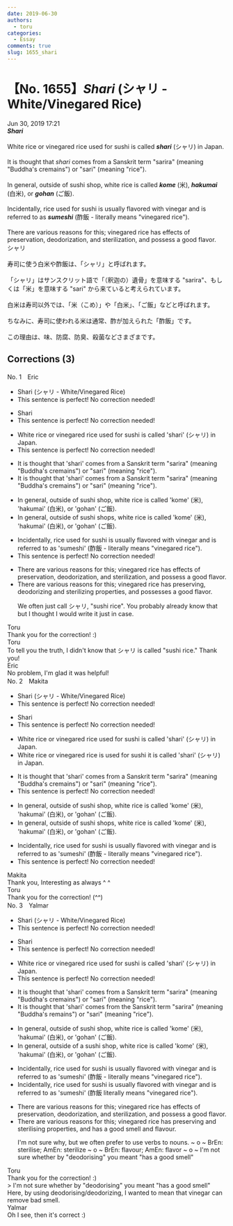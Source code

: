 ```yaml
---
date: 2019-06-30
authors:
  - toru
categories:
  - Essay
comments: true
slug: 1655_shari
---
```


# 【No. 1655】<strong><em>Shari</strong></em> (シャリ - White/Vinegared Rice)
<div class="date">Jun 30, 2019 17:21</div>
<div id="post"><div id="body_show_ori">
<strong><em>Shari</strong></em><br/><br/>White rice or vinegared rice used for sushi is called <strong><em>shari</em></strong> (シャリ) in Japan.<br/><br/>It is thought that <em>shari</em> comes from a Sanskrit term "sarira" (meaning "Buddha's cremains") or "sari" (meaning "rice").<br/><br/>In general, outside of sushi shop, white rice is called <strong><em>kome</em></strong> (米), <strong><em>hakumai</em></strong> (白米), or <strong><em>gohan</em></strong> (ご飯).<br/><br/>Incidentally, rice used for sushi is usually flavored with vinegar and is referred to as <strong><em>sumeshi</em></strong> (酢飯 - literally means "vinegared rice").<br/><br/>There are various reasons for this; vinegared rice has effects of preservation, deodorization, and sterilization, and possess a good flavor.
</div></div>

<!-- more -->

<div id="post_ja"><div id="body_show_mo">
シャリ<br/><br/>寿司に使う白米や酢飯は、「シャリ」と呼ばれます。<br/><br/>「シャリ」はサンスクリット語で「（釈迦の）遺骨」を意味する "sarira"、もしくは「米」を意味する "sari" から来ていると考えられています。<br/><br/>白米は寿司以外では、「米（こめ）」や「白米」、「ご飯」などと呼ばれます。<br/><br/>ちなみに、寿司に使われる米は通常、酢が加えられた「酢飯」です。<br/><br/>この理由は、味、防腐、防臭、殺菌などさまざまです。
</div></div>

## Corrections (3)
<div id="block"><div class="first_name"> No. 1　<span class="just_name">Eric</span></div><div id="block2">
<ul class="correction_field">
<li class="incorrect">Shari (シャリ - White/Vinegared Rice)</li>
<li class="corrected perfect">This sentence is perfect! No correction needed!</li>
</ul>
<ul class="correction_field">
<li class="incorrect">Shari</li>
<li class="corrected perfect">This sentence is perfect! No correction needed!</li>
</ul>
<ul class="correction_field">
<li class="incorrect">White rice or vinegared rice used for sushi is called 'shari' (シャリ) in Japan.</li>
<li class="corrected perfect">This sentence is perfect! No correction needed!</li>
</ul>
<ul class="correction_field">
<li class="incorrect">It is thought that 'shari' comes from a Sanskrit term "sarira" (meaning "Buddha's cremains") or "sari" (meaning "rice").</li>
<li class="corrected correct">
It is thought that 'shari' comes from a Sanskrit term "sarira" (meaning "Buddha's cremains") or "sari" (meaning "rice").
</li>
</ul>
<ul class="correction_field">
<li class="incorrect">In general, outside of sushi shop, white rice is called 'kome' (米), 'hakumai' (白米), or 'gohan' (ご飯).</li>
<li class="corrected correct">
In general, outside of sushi shop<span class="f_blue">s</span>, white rice is called 'kome' (米), 'hakumai' (白米), or 'gohan' (ご飯).
</li>
</ul>
<ul class="correction_field">
<li class="incorrect">Incidentally, rice used for sushi is usually flavored with vinegar and is referred to as 'sumeshi' (酢飯 - literally means "vinegared rice").</li>
<li class="corrected perfect">This sentence is perfect! No correction needed!</li>
</ul>
<ul class="correction_field">
<li class="incorrect">There are various reasons for this; vinegared rice has effects of preservation, deodorization, and sterilization, and possess a good flavor.</li>
<li class="corrected correct">
There are various reasons for this; vinegared rice has preserving, deodorizing and sterilizing properties, and possess<span class="f_blue">es</span> a good flavor.
<p class="correction_comment">We often just call シャリ, "sushi rice". You probably already know that but I thought I would write it just in case.</p>
</li>
</ul>
</div><div class="name"><span class="just_name">Toru</span><br>
Thank you for the correction! :)
</div>
<div class="name"><span class="just_name">Toru</span><br>
To tell you the truth, I didn't know that シャリ is called "sushi rice." Thank you!
</div>
<div class="name"><span class="just_name">Eric</span><br>
No problem, I'm glad it was helpful!
</div>
</div>
<div id="block"><div class="first_name"> No. 2　<span class="just_name">Makita</span></div><div id="block2">
<ul class="correction_field">
<li class="incorrect">Shari (シャリ - White/Vinegared Rice)</li>
<li class="corrected perfect">This sentence is perfect! No correction needed!</li>
</ul>
<ul class="correction_field">
<li class="incorrect">Shari</li>
<li class="corrected perfect">This sentence is perfect! No correction needed!</li>
</ul>
<ul class="correction_field">
<li class="incorrect">White rice or vinegared rice used for sushi is called 'shari' (シャリ) in Japan.</li>
<li class="corrected correct">
White rice or vinegared rice <span class="f_red">is</span> used for sushi <span class="f_red">it</span> is called 'shari' (シャリ) in Japan.
</li>
</ul>
<ul class="correction_field">
<li class="incorrect">It is thought that 'shari' comes from a Sanskrit term "sarira" (meaning "Buddha's cremains") or "sari" (meaning "rice").</li>
<li class="corrected perfect">This sentence is perfect! No correction needed!</li>
</ul>
<ul class="correction_field">
<li class="incorrect">In general, outside of sushi shop, white rice is called 'kome' (米), 'hakumai' (白米), or 'gohan' (ご飯).</li>
<li class="corrected correct">
In general, outside of sushi shop<span class="f_red">s</span>, white rice is called 'kome' (米), 'hakumai' (白米), or 'gohan' (ご飯).
</li>
</ul>
<ul class="correction_field">
<li class="incorrect">Incidentally, rice used for sushi is usually flavored with vinegar and is referred to as 'sumeshi' (酢飯 - literally means "vinegared rice").</li>
<li class="corrected perfect">This sentence is perfect! No correction needed!</li>
</ul>
</div><div class="name"><span class="just_name">Makita</span><br>
Thank you, Interesting as always ^ ^
</div>
<div class="name"><span class="just_name">Toru</span><br>
Thank you for the correction! (^^)
</div>
</div>
<div id="block"><div class="first_name"> No. 3　<span class="just_name">Yalmar</span></div><div id="block2">
<ul class="correction_field">
<li class="incorrect">Shari (シャリ - White/Vinegared Rice)</li>
<li class="corrected perfect">This sentence is perfect! No correction needed!</li>
</ul>
<ul class="correction_field">
<li class="incorrect">Shari</li>
<li class="corrected perfect">This sentence is perfect! No correction needed!</li>
</ul>
<ul class="correction_field">
<li class="incorrect">White rice or vinegared rice used for sushi is called 'shari' (シャリ) in Japan.</li>
<li class="corrected perfect">This sentence is perfect! No correction needed!</li>
</ul>
<ul class="correction_field">
<li class="incorrect">It is thought that 'shari' comes from a Sanskrit term "sarira" (meaning "Buddha's cremains") or "sari" (meaning "rice").</li>
<li class="corrected correct">
It is thought that 'shari' comes from <span class="f_red">the</span> Sanskrit term "sarira" (meaning "Buddha's <span class="f_red">remains</span>") or "sari" (meaning "rice").
</li>
</ul>
<ul class="correction_field">
<li class="incorrect">In general, outside of sushi shop, white rice is called 'kome' (米), 'hakumai' (白米), or 'gohan' (ご飯).</li>
<li class="corrected correct">
In general, outside of <span class="f_red">a </span>sushi shop, white rice is called 'kome' (米), 'hakumai' (白米), or 'gohan' (ご飯).
</li>
</ul>
<ul class="correction_field">
<li class="incorrect">Incidentally, rice used for sushi is usually flavored with vinegar and is referred to as 'sumeshi' (酢飯 - literally means "vinegared rice").</li>
<li class="corrected correct">
Incidentally, rice used for sushi is usually flavored with vinegar and is referred to as 'sumeshi' (酢飯 literally means "vinegared rice").
</li>
</ul>
<ul class="correction_field">
<li class="incorrect">There are various reasons for this; vinegared rice has effects of preservation, deodorization, and sterilization, and possess a good flavor.</li>
<li class="corrected correct">
There are various reasons for this; vinegared rice has preserving and sterilising properties, and has a good smell and flavour.
<p class="correction_comment">I'm not sure why, but we often prefer to use verbs to nouns. ~ o ~ BrEn: sterilise; AmEn: sterilize ~ o ~ BrEn: flavour; AmEn: flavor ~ o ~ I'm not sure whether by "deodorising" you meant "has a good smell"</p>
</li>
</ul>
</div><div class="name"><span class="just_name">Toru</span><br>
Thank you for the correction! :)<br/>&gt; I'm not sure whether by "deodorising" you meant "has a good smell"<br/>Here, by using deodorising/deodorizing, I wanted to mean that vinegar can remove bad smell.
</div>
<div class="name"><span class="just_name">Yalmar</span><br>
Oh I see, then it's correct :)
</div>
</div>
